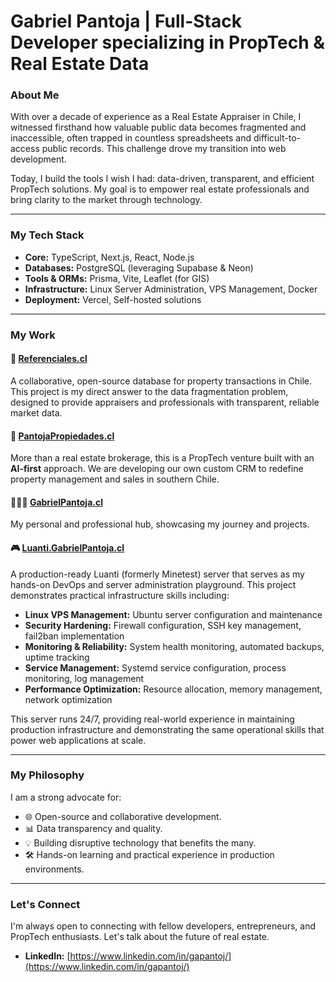 # Gabriel Pantoja | Full-Stack Developer specializing in PropTech & Real Estate Data

### About Me

With over a decade of experience as a Real Estate Appraiser in Chile, I witnessed firsthand how valuable public data becomes fragmented and inaccessible, often trapped in countless spreadsheets and difficult-to-access public records. This challenge drove my transition into web development.

Today, I build the tools I wish I had: data-driven, transparent, and efficient PropTech solutions. My goal is to empower real estate professionals and bring clarity to the market through technology.

---

### My Tech Stack

*   **Core:** TypeScript, Next.js, React, Node.js
*   **Databases:** PostgreSQL (leveraging Supabase & Neon)
*   **Tools & ORMs:** Prisma, Vite, Leaflet (for GIS)
*   **Infrastructure:** Linux Server Administration, VPS Management, Docker
*   **Deployment:** Vercel, Self-hosted solutions

---

### My Work

#### 🚀 [Referenciales.cl](https://referenciales.cl/)
A collaborative, open-source database for property transactions in Chile. This project is my direct answer to the data fragmentation problem, designed to provide appraisers and professionals with transparent, reliable market data.

#### 🏡 [PantojaPropiedades.cl](https://pantojapropiedades.cl/)
More than a real estate brokerage, this is a PropTech venture built with an **AI-first** approach. We are developing our own custom CRM to redefine property management and sales in southern Chile.

#### 👨🏻‍💻 [GabrielPantoja.cl](https://gabrielpantoja.cl/)
My personal and professional hub, showcasing my journey and projects.

#### 🎮 [Luanti.GabrielPantoja.cl](https://luanti.gabrielpantoja.cl/)
A production-ready Luanti (formerly Minetest) server that serves as my hands-on DevOps and server administration playground. This project demonstrates practical infrastructure skills including:
*   **Linux VPS Management:** Ubuntu server configuration and maintenance
*   **Security Hardening:** Firewall configuration, SSH key management, fail2ban implementation
*   **Monitoring & Reliability:** System health monitoring, automated backups, uptime tracking
*   **Service Management:** Systemd service configuration, process monitoring, log management
*   **Performance Optimization:** Resource allocation, memory management, network optimization

This server runs 24/7, providing real-world experience in maintaining production infrastructure and demonstrating the same operational skills that power web applications at scale.

---

### My Philosophy

I am a strong advocate for:
*   🌐 Open-source and collaborative development.
*   📊 Data transparency and quality.
*   💡 Building disruptive technology that benefits the many.
*   🛠️ Hands-on learning and practical experience in production environments.

---

### Let's Connect

I'm always open to connecting with fellow developers, entrepreneurs, and PropTech enthusiasts. Let's talk about the future of real estate.

*   **LinkedIn:** [https://www.linkedin.com/in/gapantoj/](https://www.linkedin.com/in/gapantoj/)
